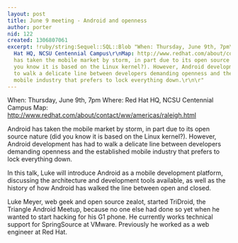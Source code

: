 ```yaml
---
layout: post
title: June 9 meeting - Android and openness
author: porter
nid: 122
created: 1306807061
excerpt: !ruby/string:Sequel::SQL::Blob "When: Thursday, June 9th, 7pm\r\nWhere: Red
  Hat HQ, NCSU Centennial Campus\r\nMap: http://www.redhat.com/about/contact/ww/americas/raleigh.html\r\n\r\nAndroid
  has taken the mobile market by storm, in part due to its open source nature (did
  you know it is based on the Linux kernel?). However, Android development has had
  to walk a delicate line between developers demanding openness and the established
  mobile industry that prefers to lock everything down.\r\n\r"
---
```

When: Thursday, June 9th, 7pm
Where: Red Hat HQ, NCSU Centennial Campus
Map: http://www.redhat.com/about/contact/ww/americas/raleigh.html

Android has taken the mobile market by storm, in part due to its open source nature (did you know it is based on the Linux kernel?). However, Android development has had to walk a delicate line between developers demanding openness and the established mobile industry that prefers to lock everything down.

In this talk, Luke will introduce Android as a mobile development platform, discussing the architecture and development tools available, as well as the history of how Android has walked the line between open and closed.

Luke Meyer, web geek and open source zealot, started TriDroid, the Triangle Android Meetup, because no one else had done so yet when he wanted to start hacking for his G1 phone. He currently works technical support for SpringSource at VMware. Previously he worked as a web engineer at Red Hat. 
